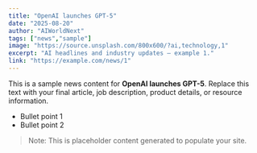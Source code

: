 ```yaml
---
title: "OpenAI launches GPT-5"
date: "2025-08-20"
author: "AIWorldNext"
tags: ["news","sample"]
image: "https://source.unsplash.com/800x600/?ai,technology,1"
excerpt: "AI headlines and industry updates — example 1."
link: "https://example.com/news/1"
---
```


This is a sample news content for **OpenAI launches GPT-5**. Replace this text with your final article, job description, product details, or resource information.

- Bullet point 1
- Bullet point 2

> Note: This is placeholder content generated to populate your site.
